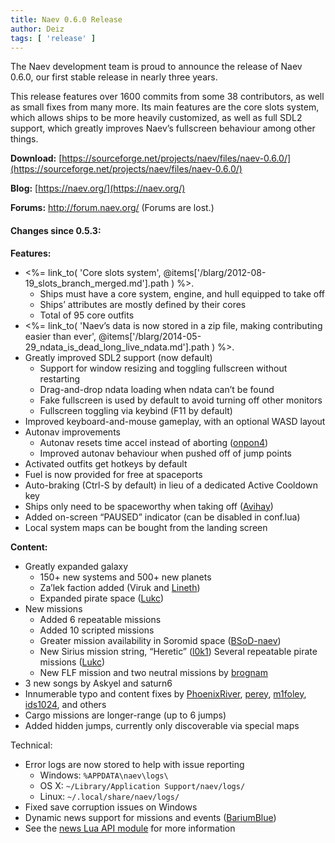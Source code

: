 ```yaml
---
title: Naev 0.6.0 Release
author: Deiz
tags: [ 'release' ]
---
```


The Naev development team is proud to announce the release of Naev 0.6.0, our first stable release in nearly three years.

This release features over 1600 commits from some 38 contributors, as well as small fixes from many more. Its main features are the core slots system, which allows ships to be more heavily customized, as well as full SDL2 support, which greatly improves Naev’s fullscreen behaviour among other things.

**Download:** [https://sourceforge.net/projects/naev/files/naev-0.6.0/](https://sourceforge.net/projects/naev/files/naev-0.6.0/)

**Blog:** [https://naev.org/](https://naev.org/)

**Forums:** http://forum.naev.org/ (Forums are lost.)

#### Changes since 0.5.3:

**Features:**

  * <%= link_to( 'Core slots system', @items['/blarg/2012-08-19_slots_branch_merged.md'].path ) %>.
      * Ships must have a core system, engine, and hull equipped to take off
      * Ships’ attributes are mostly defined by their cores
      * Total of 95 core outfits
  * <%= link_to( 'Naev’s data is now stored in a zip file, making contributing easier than ever', @items['/blarg/2014-05-29_ndata_is_dead_long_live_ndata.md'].path ) %>.
  * Greatly improved SDL2 support (now default)
      * Support for window resizing and toggling fullscreen without restarting
      * Drag-and-drop ndata loading when ndata can’t be found
      * Fake fullscreen is used by default to avoid turning off other monitors
      * Fullscreen toggling via keybind (F11 by default)
  * Improved keyboard-and-mouse gameplay, with an optional WASD layout
  * Autonav improvements
      * Autonav resets time accel instead of aborting ([onpon4](https://github.com/onpon4))
      * Improved autonav behaviour when pushed off of jump points
  * Activated outfits get hotkeys by default
  * Fuel is now provided for free at spaceports
  * Auto-braking (Ctrl-S by default) in lieu of a dedicated Active Cooldown key
  * Ships only need to be spaceworthy when taking off ([Avihay](https://github.com/Avihay))
  * Added on-screen “PAUSED” indicator (can be disabled in conf.lua)
  * Local system maps can be bought from the landing screen

**Content:**

  * Greatly expanded galaxy
      * 150+ new systems and 500+ new planets
      * Za’lek faction added (Viruk and [Lineth](https://github.com/Lineth))
      * Expanded pirate space ([Lukc](https://github.com/Lukc))
  * New missions
      * Added 6 repeatable missions
      * Added 10 scripted missions
      * Greater mission availability in Soromid space ([BSoD-naev](https://github.com/BSoD-naev))
      * New Sirius mission string, “Heretic” ([l0k1](https://github.com/l0k1))
        Several repeatable pirate missions ([Lukc](https://github.com/Lukc))
      * New FLF mission and two neutral missions by [brognam](https://github.com/brognam)
  * 3 new songs by Askyel and saturn6
  * Innumerable typo and content fixes by [PhoenixRiver](https://github.com/PhoenixRiver), [perey](https://github.com/perey), [m1foley](https://github.com/m1foley), [ids1024](https://github.com/ids1024), and others
  * Cargo missions are longer-range (up to 6 jumps)
  * Added hidden jumps, currently only discoverable via special maps

Technical:

  * Error logs are now stored to help with issue reporting
      * Windows: `%APPDATA\naev\logs\`
      * OS X: `~/Library/Application Support/naev/logs/`
      * Linux: `~/.local/share/naev/logs/`
  * Fixed save corruption issues on Windows
  * Dynamic news support for missions and events ([BariumBlue](https://github.com/BariumBlue))
  * See the [news Lua API module](https://naev.org/api/modules/news.html) for more information

